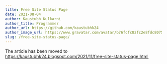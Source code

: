 ```yaml
---
title: Free Site Status Page
date: 2021-08-04 
author: Kaustubh Kulkarni
author_title: Programmer
author_url: https://github.com/kaustubhk24
author_image_url: https://www.gravatar.com/avatar/b76fcfc82fc2e8fdc8075636f1735f61?s=200
slug: /free-site-status-page/
---
```

The article has been moved to
https://kaustubhk24.blogspot.com/2021/11/free-site-status-page.html